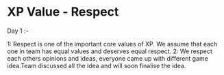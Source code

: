 # XP Value - Respect

Day 1 :-

1: Respect is one of the important core values of XP. We assume that each one in team has equal values and deserves equal respect.
2: We respect each others opinions and ideas, everyone came up with different game idea.Team discussed all the idea and will soon finalise the idea. 
